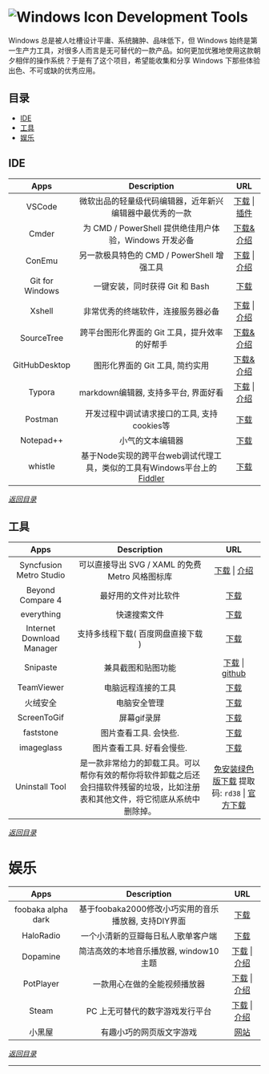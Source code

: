 #  ![Windows Icon](http://i.imgur.com/waCNjA2.png) Development Tools

Windows 总是被人吐槽设计平庸、系统臃肿、品味低下，但 Windows 始终是第一生产力工具，对很多人而言是无可替代的一款产品。如何更加优雅地使用这款朝夕相伴的操作系统？于是有了这个项目，希望能收集和分享 Windows 下那些体验出色、不可或缺的优秀应用。




## 目录

+ [IDE][2]
+ [工具][3]
+ [娱乐][17]



## IDE

|      Apps       |                         Description                          |                URL                 |
| :-------------: | :----------------------------------------------------------: | :--------------------------------: |
|     VSCode      |   微软出品的轻量级代码编辑器，近年新兴编辑器中最优秀的一款   |      [下载][4]  \|  [插件][5]      |
|      Cmder      |    为 CMD / PowerShell 提供绝佳用户体验，Windows 开发必备    |           [下载&介绍][6]           |
|     ConEmu      |          另一款极具特色的 CMD / PowerShell 增强工具          |      [下载][7]  \|  [介绍][8]      |
| Git for Windows |                一键安装，同时获得 Git 和 Bash                |             [下载][9]              |
|     Xshell      |              非常优秀的终端软件，连接服务器必备              |     [下载][10]  \|  [介绍][11]     |
|   SourceTree    |        跨平台图形化界面的 Git 工具，提升效率的好帮手         |          [下载&介绍][12]           |
|  GitHubDesktop  |               图形化界面的 Git 工具, 简约实用                |          [下载&介绍][13]           |
|     Typora      |             markdown编辑器, 支持多平台, 界面好看             |     [下载][21]  \|  [介绍][22]     |
|     Postman     |         开发过程中调试请求接口的工具, 支持cookies等          |             [下载][29]             |
|    Notepad++    |                       小气的文本编辑器                       |             [下载][31]             |
|     whistle     | 基于Node实现的跨平台web调试代理工具，类似的工具有Windows平台上的 [Fiddler][37] | [下载][38] |

*[返回目录][32]*



## 工具

|           Apps            |                   Description                   |          URL           |
| :-----------------------: | :---------------------------------------------: | :--------------------: |
|  Syncfusion Metro Studio  | 可以直接导出 SVG / XAML 的免费 Metro 风格图标库 | [下载][14]  \|  [介绍][15] |
|     Beyond Compare 4      |              最好用的文件对比软件               |       [下载][16]       |
|        everything         |                  快速搜索文件                   |       [下载][18]       |
| Internet Download Manager |         支持多线程下载( 百度网盘直接下载 )        |       [下载][20]       |
|         Snipaste          |               兼具截图和贴图功能                |      [下载][30]  \|  [github][34]      |
|         TeamViewer        |               电脑远程连接的工具                |       [下载][33]       |
| 火绒安全 |                       电脑安全管理                       | [下载][35] |
| ScreenToGif | 屏幕gif录屏 | [下载][36] |
| faststone | 图片查看工具. 会快些. | [下载][39] |
| imageglass | 图片查看工具. 好看会慢些. | [下载][43] |
| Uninstall Tool | 是一款非常给力的卸载工具。可以帮你有效的帮你将软件卸载之后还会扫描软件残留的垃圾，比如注册表和其他文件，将它彻底从系统中删除掉。 | [免安装绿色版下载][42]  提取码: `rd38`  \|  [官方下载][41] |

*[返回目录][32]*



# 娱乐

|        Apps        |                     Description                      |                   URL                   |
| :----------------: | :--------------------------------------------------: | :-------------------------------------: |
| foobaka alpha dark | 基于foobaka2000修改小巧实用的音乐播放器, 支持DIY界面 |               [下载][19]                |
|     HaloRadio      |          一个小清新的豆瓣每日私人歌单客户端          |               [下载][25]                |
|      Dopamine      |        简洁高效的本地音乐播放器, window10主题        |       [下载][28]  \|  [介绍][28]        |
|     PotPlayer      |             一款用心在做的全能视频播放器             |       [下载][23]  \|  [介绍][24]        |
|       Steam        |           PC 上无可替代的数字游戏发行平台            |       [下载][26]  \|  [介绍][27]        |
|       小黑屋       |               有趣小巧的网页版文字游戏               | [网站][40] |

*[返回目录][32]*



---

[1]: http://i.imgur.com/waCNjA2.png
[2]: #IDE
[3]: #工具
[4]: https://code.visualstudio.com/download
[5]: https://marketplace.visualstudio.com/VSCode
[6]: http://cmder.net/
[7]: https://www.fosshub.com/ConEmu.html
[8]: https://conemu.github.io/
[9]: https://git-scm.com/downloads
[10]: http://www.xshellcn.com/xiazai.html
[11]: http://www.xshellcn.com/xshell.html
[12]: https://www.sourcetreeapp.com/
[13]: https://desktop.github.com/
[14]: http://www.syncfusion.com/downloads/metrostudio
[15]: https://www.oschina.net/translate/creating-metro-style-icons-with-metro-studio
[16]: http://www.beyondcompare.cc/xiazai.html
[17]: #娱乐
[18]: https://www.voidtools.com/downloads/
[19]: https://pan.baidu.com/s/1VYpX5awn-EaFk94k7KV4cA
[20]: https://www.internetdownloadmanager.com/download.html
[21]: https://typora.io/#windows
[22]: https://typora.io/
[23]: http://www.potplayer.org/
[24]: https://baike.baidu.com/item/PotPlayer
[25]: https://www.icyarrow.com/haloradio/
[26]: https://store.steampowered.com/about/Steam:?l=schinese
[27]: https://zh.wikipedia.org/wiki/Steam
[28]: https://www.digimezzo.com/content/software/dopamine/
[29]: https://www.getpostman.com/apps
[30]: https://zh.snipaste.com/
[31]: https://notepad-plus-plus.org/downloads
[32]: #目录
[33]: https://www.teamviewer.com/zhcn/credentials/free-for-personal-use/
[34]: https://github.com/Snipaste/feedback
[35]: https://www.huorong.cn/
[36]: https://www.screentogif.com/
[37]: http://www.telerik.com/fiddler/
[38]: http://wproxy.org/whistle/
[39]: https://www.faststone.org/FSIVDownload.htm
[40]: http://lab.mkblog.cn/adarkroom/
[41]: https://crystalidea.com/uninstall-tool/download
[42]: https://pan.baidu.com/s/1GArLEtZSO-FAhMpEYXiCSg
[43]: https://imageglass.org/release/imageglass-8-2-6-6-june-32#downloads
